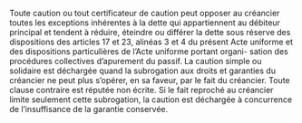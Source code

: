 Toute caution ou tout certificateur de caution peut opposer au créancier toutes les
exceptions inhérentes à la dette qui appartiennent au débiteur principal et tendent à réduire,
éteindre ou différer la dette sous réserve des dispositions des articles 17 et 23, alinéas 3 et 4
du présent Acte uniforme et des dispositions particulières de l’Acte uniforme portant organi-
sation des procédures collectives d’apurement du passif.
La caution simple ou solidaire est déchargée quand la subrogation aux droits et garanties du
créancier ne peut plus s’opérer, en sa faveur, par le fait du créancier. Toute clause contraire
est réputée non écrite.
Si le fait reproché au créancier limite seulement cette subrogation, la caution est déchargée à
concurrence de l’insuffisance de la garantie conservée.